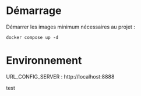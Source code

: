 # Démarrage

Démarrer les images minimum nécessaires au projet : 

```
docker compose up -d
```

# Environnement

URL_CONFIG_SERVER : http://localhost:8888

test